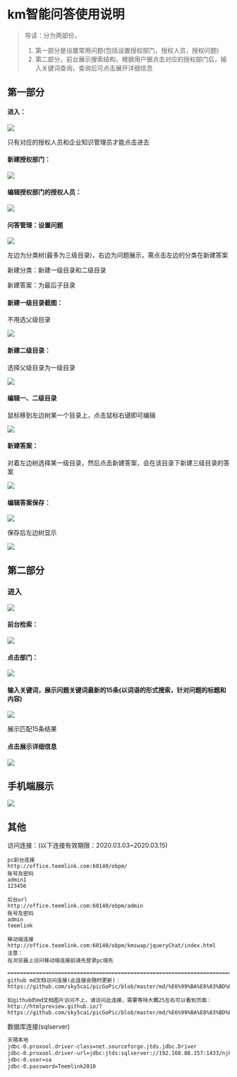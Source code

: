 # km智能问答使用说明

> 导读：分为两部份，
>
> 1. 第一部分是设置常用问题(包括设置授权部门，授权人员，授权问题)
> 2. 第二部分，前台展示搜索结构，根据用户据点击对应的授权部门后，输入关键词查询，查询后可点击展开详细信息

## 第一部分

#### 进入：

![](https://i.loli.net/2020/03/03/muogj7hQw5PlRrK.png)

只有对应的授权人员和企业知识管理员才能点击进去



#### 新建授权部门：

![](https://i.loli.net/2020/03/03/Ks8JRTDhPNtexjI.png)

#### 编辑授权部门的授权人员：

![](https://i.loli.net/2020/03/03/BCJdF5sftGg2k4A.png)

#### 问答管理：设置问题

![](https://i.loli.net/2020/03/03/hx9r7CiU1qZEWwa.png)

左边为分类树(最多为三级目录)，右边为问题展示，需点击左边的分类在新建答案

新建分类：新建一级目录和二级目录

新建答案：为最后子目录



#### 新建一级目录截图：

不用选父级目录

![](https://i.loli.net/2020/03/03/DqdlZrWTCEQpGVL.png)



#### 新建二级目录：

选择父级目录为一级目录

![](https://i.loli.net/2020/03/03/28iocWm9GDMu63y.png)

#### 编辑一、二级目录

鼠标移到左边树某一个目录上，点击鼠标右键即可编辑

![](https://i.loli.net/2020/03/03/76TkUSXMeGy4fJA.png)

#### 新建答案：

对着左边树选择某一级目录，然后点击新建答案，会在该目录下新建三级目录的答案

![](https://i.loli.net/2020/03/03/C7daiZ51MPxlsm3.png)

#### 编辑答案保存：

![](https://i.loli.net/2020/03/03/GBKY1vbz2aNHerx.png)





保存后左边树显示

![](https://i.loli.net/2020/03/03/mOgzXeBGohSA7dY.png)

## 第二部分

### 进入

![](https://i.loli.net/2020/03/04/IbCPdiyEwRxgDGt.png)

#### 前台检索：

![](https://i.loli.net/2020/03/03/AyL2f8wjHvW7pxb.png)



#### 点击部门：

![](https://i.loli.net/2020/03/03/7Eup3qKCGr1Ta6V.png)

#### 输入关键词，展示问题关键词最新的15条(以词语的形式搜索，针对问题的标题和内容)

![](https://i.loli.net/2020/03/03/2eM9I5fadlEkQpx.png)

展示匹配15条结果

#### 点击展示详细信息

![](https://i.loli.net/2020/03/03/QI8ZdfJB72FbnUP.png)



## 手机端展示

![](https://i.loli.net/2020/03/03/5Ls8mECHWVPbhcz.png)

## 其他

访问连接：(以下连接有效期限：2020.03.03~2020.03.15)

```
pc前台连接
http://office.teemlink.com:60140/obpm/
账号及密码
admin1
123456

后台url
http://office.teemlink.com:60140/obpm/admin
账号及密码
admin
teemlink

移动端连接
http://office.teemlink.com:60140/obpm/kmswap/jqueryChat/index.html
注意：
在浏览器上访问移动端连接前请先登录pc端先

=====================================================================================
github md文档访问连接(此连接会随时更新)：
https://github.com/sky5cai/picGoPic/blob/master/md/%E6%99%BA%E8%83%BD%E9%97%AE%E7%AD%94%E4%BD%BF%E7%94%A8%E8%AF%B4%E6%98%8E.md

如github的md文档图片访问不上，请访问此连接，需要等待大概25左右可以看到页面：
http://htmlpreview.github.io/?https://github.com/sky5cai/picGoPic/blob/master/md/%E6%99%BA%E8%83%BD%E9%97%AE%E7%AD%94%E4%BD%BF%E7%94%A8%E8%AF%B4%E6%98%8E.html

```

数据库连接(sqlserver)

```xml
天翎本地
jdbc-0.proxool.driver-class=net.sourceforge.jtds.jdbc.Driver
jdbc-0.proxool.driver-url=jdbc:jtds:sqlserver://192.168.88.157:1433/njkm
jdbc-0.user=sa
jdbc-0.password=Teemlink2010
```

